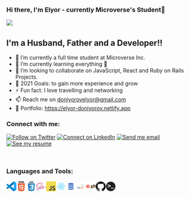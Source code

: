 ### Hi there, I'm Elyor - currently Microverse's Student👋

![](https://img.shields.io/badge/Microverse-blueviolet)

## I'm a Husband, Father and a Developer!!

- 🔭 I’m currently a full time student at Microverse Inc.
- 🌱 I’m currently learning everything 🤣
- 👯 I’m looking to collaborate on JavaScript, React and Ruby on Rails Projects.
- 🥅 2021 Goals: to gain more experience and grow
- ⚡ Fun fact: I love travelling and networking
- 📫 Reach me on doniyorovelyor@gmail.com
- 🔭 Portfolio: https://elyor-doniyorov.netlify.app


### Connect with me:


[![Follow on Twitter](https://img.shields.io/badge/--twitter?label=Twitter&logo=Twitter&style=social)](https://twitter.com/ELYOR15267848) [![Connect on LinkedIn](https://img.shields.io/badge/--linkedin?label=LinkedIn&logo=LinkedIn&style=social)](https://www.linkedin.com/in/elyor-doniyorov/) [![Send me email](https://img.shields.io/badge/--gmail?label=Gmail&logo=Gmail&style=social)](mailto:doniyorovelyor@gmail.com)[![See my resume](https://img.shields.io/badge/--resume?label=Resume&logo=resume&style=social)](https://docs.google.com/document/d/13cNdAyU89PSpzVD_iZp0HdGQJ_8uI2cwwZ2jBKQgzyw/edit?usp=sharing)

<br />

### Languages and Tools:

<img align="left" alt="Visual Studio Code" width="26px" src="https://raw.githubusercontent.com/github/explore/80688e429a7d4ef2fca1e82350fe8e3517d3494d/topics/visual-studio-code/visual-studio-code.png" />
<img align="left" alt="HTML5" width="26px" src="https://raw.githubusercontent.com/github/explore/80688e429a7d4ef2fca1e82350fe8e3517d3494d/topics/html/html.png" />
<img align="left" alt="CSS3" width="26px" src="https://raw.githubusercontent.com/github/explore/80688e429a7d4ef2fca1e82350fe8e3517d3494d/topics/css/css.png" />
<img align="left" alt="Sass" width="26px" src="https://raw.githubusercontent.com/github/explore/80688e429a7d4ef2fca1e82350fe8e3517d3494d/topics/sass/sass.png" />
<img align="left" alt="JavaScript" width="26px" src="https://raw.githubusercontent.com/github/explore/80688e429a7d4ef2fca1e82350fe8e3517d3494d/topics/javascript/javascript.png" />
<img align="left" alt="React" width="26px" src="https://raw.githubusercontent.com/github/explore/80688e429a7d4ef2fca1e82350fe8e3517d3494d/topics/react/react.png" />
<img align="left" alt="SQL" width="26px" src="https://raw.githubusercontent.com/github/explore/80688e429a7d4ef2fca1e82350fe8e3517d3494d/topics/sql/sql.png" />
<img align="left" alt="MySQL" width="26px" src="https://raw.githubusercontent.com/github/explore/80688e429a7d4ef2fca1e82350fe8e3517d3494d/topics/mysql/mysql.png" />
<img align="left" alt="Git" width="26px" src="https://raw.githubusercontent.com/github/explore/80688e429a7d4ef2fca1e82350fe8e3517d3494d/topics/git/git.png" />
<img align="left" alt="GitHub" width="26px" src="https://raw.githubusercontent.com/github/explore/78df643247d429f6cc873026c0622819ad797942/topics/github/github.png" />
<img align="left" alt="Terminal" width="26px" src="https://raw.githubusercontent.com/github/explore/80688e429a7d4ef2fca1e82350fe8e3517d3494d/topics/terminal/terminal.png" />

<br />
<br />
